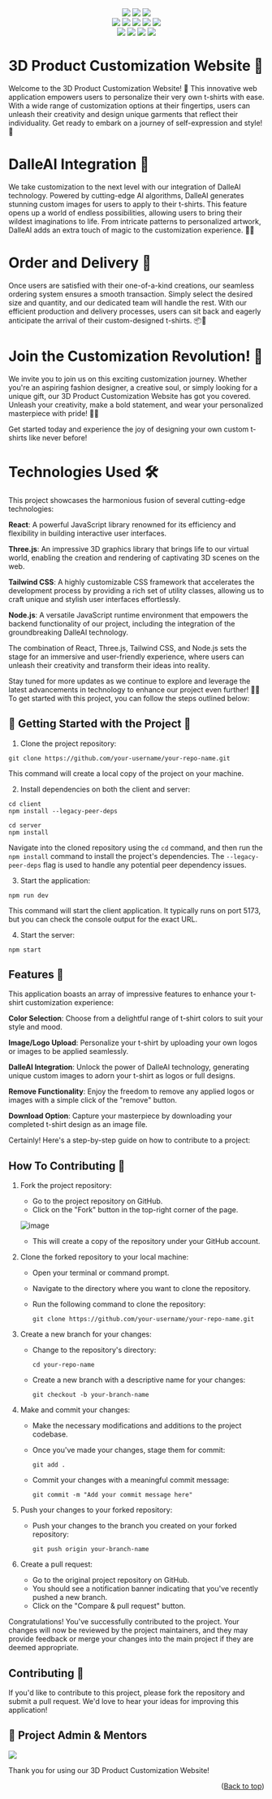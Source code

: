   <div id="top"></div>
<div align="center">
<img src="https://forthebadge.com/images/badges/built-with-love.svg" />
<img src="https://forthebadge.com/images/badges/uses-brains.svg" />
<img src="https://forthebadge.com/images/badges/powered-by-responsibility.svg" />
  <br>
  <img src="https://img.shields.io/github/repo-size/amanjaiman1/Product_3D?style=for-the-badge" />
  <img src="https://img.shields.io/github/issues/amanjaiman1/Product_3D?style=for-the-badge" />
  <img src="https://img.shields.io/github/issues-closed-raw/amanjaiman1/Product_3D?style=for-the-badge" />
  
<img src="https://img.shields.io/github/forks/amanjaiman1/Product_3D?style=for-the-badge" />
  <img src="https://img.shields.io/github/issues-pr/amanjaiman1/Product_3D?style=for-the-badge" /><br>
  <img src="https://img.shields.io/github/issues-pr-closed-raw/amanjaiman1/Product_3D?style=for-the-badge" />
  <img src="https://img.shields.io/github/stars/amanjaiman1/Product_3d?style=for-the-badge" />
  <img src="https://img.shields.io/github/contributors/amanjaiman1/Product_3D?style=for-the-badge" />
  <img src="https://img.shields.io/github/last-commit/amanjaiman1/Product_3D?style=for-the-badge" />
  </div>

# 3D Product Customization Website 🎨
Welcome to the 3D Product Customization Website! 🌟 This innovative web application empowers users to personalize their very own t-shirts with ease. With a wide range of customization options at their fingertips, users can unleash their creativity and design unique garments that reflect their individuality. Get ready to embark on a journey of self-expression and style! 🎉

# DalleAI Integration 🤖
We take customization to the next level with our integration of DalleAI technology. Powered by cutting-edge AI algorithms, DalleAI generates stunning custom images for users to apply to their t-shirts. This feature opens up a world of endless possibilities, allowing users to bring their wildest imaginations to life. From intricate patterns to personalized artwork, DalleAI adds an extra touch of magic to the customization experience. 🎨🤩

# Order and Delivery 🚚
Once users are satisfied with their one-of-a-kind creations, our seamless ordering system ensures a smooth transaction. Simply select the desired size and quantity, and our dedicated team will handle the rest. With our efficient production and delivery processes, users can sit back and eagerly anticipate the arrival of their custom-designed t-shirts. 📦💨

# Join the Customization Revolution! 🚀
We invite you to join us on this exciting customization journey. Whether you're an aspiring fashion designer, a creative soul, or simply looking for a unique gift, our 3D Product Customization Website has got you covered. Unleash your creativity, make a bold statement, and wear your personalized masterpiece with pride! 👕✨

Get started today and experience the joy of designing your own custom t-shirts like never before!

# Technologies Used 🛠️
This project showcases the harmonious fusion of several cutting-edge technologies:

**React**: A powerful JavaScript library renowned for its efficiency and flexibility in building interactive user interfaces.

**Three.js**: An impressive 3D graphics library that brings life to our virtual world, enabling the creation and rendering of captivating 3D scenes on the web.

**Tailwind CSS**: A highly customizable CSS framework that accelerates the development process by providing a rich set of utility classes, allowing us to craft unique and stylish user interfaces effortlessly.

**Node.js**: A versatile JavaScript runtime environment that empowers the backend functionality of our project, including the integration of the groundbreaking DalleAI technology.  

The combination of React, Three.js, Tailwind CSS, and Node.js sets the stage for an immersive and user-friendly experience, where users can unleash their creativity and transform their ideas into reality.

Stay tuned for more updates as we continue to explore and leverage the latest advancements in technology to enhance our project even further! 🚀🌟
To get started with this project, you can follow the steps outlined below:


## 🚀 Getting Started with the Project 🎉


1. Clone the project repository:
```
git clone https://github.com/your-username/your-repo-name.git
```
This command will create a local copy of the project on your machine.

2. Install dependencies on both the client and server:
```
cd client
npm install --legacy-peer-deps

cd server
npm install
```
Navigate into the cloned repository using the `cd` command, and then run the `npm install` command to install the project's dependencies. The `--legacy-peer-deps` flag is used to handle any potential peer dependency issues.

3. Start the application:
```
npm run dev
```
This command will start the client application. It typically runs on port 5173, but you can check the console output for the exact URL.

4. Start the server:
```
npm start
```

## Features 🌟
This application boasts an array of impressive features to enhance your t-shirt customization experience:

**Color Selection**: Choose from a delightful range of t-shirt colors to suit your style and mood.


**Image/Logo Upload**: Personalize your t-shirt by uploading your own logos or images to be applied seamlessly.


**DalleAI Integration**: Unlock the power of DalleAI technology, generating unique custom images to adorn your t-shirt as logos or full designs.


**Remove Functionality**: Enjoy the freedom to remove any applied logos or images with a simple click of the "remove" button.


**Download Option**: Capture your masterpiece by downloading your completed t-shirt design as an image file.

Certainly! Here's a step-by-step guide on how to contribute to a project:


## How To Contributing 🤝

1. Fork the project repository:
   - Go to the project repository on GitHub.
   - Click on the "Fork" button in the top-right corner of the page.
   
   ![image](https://github.com/Ayush-Tibrewal/Product_3D/assets/96817905/789dda31-5f38-4102-aca8-731d7f2f5f2f)

   
   - This will create a copy of the repository under your GitHub account.

2. Clone the forked repository to your local machine:
   - Open your terminal or command prompt.
   - Navigate to the directory where you want to clone the repository.
   - Run the following command to clone the repository:
     
     ```
     git clone https://github.com/your-username/your-repo-name.git
     ```

3. Create a new branch for your changes:
   - Change to the repository's directory:
     
     ```
     cd your-repo-name
     ```
     
   - Create a new branch with a descriptive name for your changes:
     
     ```
     git checkout -b your-branch-name
     ```

4. Make and commit your changes:
   - Make the necessary modifications and additions to the project codebase.
   - Once you've made your changes, stage them for commit:
     
     ```
     git add .
     ```
     
   - Commit your changes with a meaningful commit message:
     
     ```
     git commit -m "Add your commit message here"
     ```

5. Push your changes to your forked repository:
   - Push your changes to the branch you created on your forked repository:
     
     ```
     git push origin your-branch-name
     ```

6. Create a pull request:
   - Go to the original project repository on GitHub.
   - You should see a notification banner indicating that you've recently pushed a new branch.
   - Click on the "Compare & pull request" button.

Congratulations! You've successfully contributed to the project. Your changes will now be reviewed by the project maintainers, and they may provide feedback or merge your changes into the main project if they are deemed appropriate.


## Contributing 🤝

If you'd like to contribute to this project, please fork the repository and submit a pull request. We'd love to hear your ideas for improving this application!
## :cowboy_hat_face: Project Admin & Mentors


<a href="https://github.com/amanjaiman1/Product_3D/graphs/contributors"> 
    <img src="https://contrib.rocks/image?repo=amanjaiman1/Product_3D" /> 
</a>

Thank you for using our 3D Product Customization Website!

<p align="right">(<a href="#top">Back to top</a>)</p>
